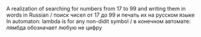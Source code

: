 A realization of searching for numbers from 17 to 99 and writing them in words in Russian / поиск чисел от 17 до 99 и печать их на русском языке
In automaton: lambda is for any non-didit symbol / в конечном автомате: лямбда обозначает любую не цифру
